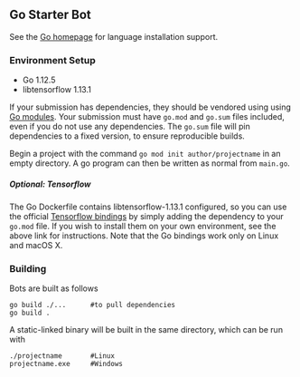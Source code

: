 ## Go Starter Bot

See the [Go homepage](https://golang.org/) for language installation support.

### Environment Setup

- Go 1.12.5
- libtensorflow 1.13.1

If your submission has dependencies, they should be vendored using using [Go modules](https://github.com/golang/go/wiki/Modules). Your
submission must have `go.mod` and `go.sum` files included, even if you do not use any dependencies. The `go.sum` file will
pin dependencies to a fixed version, to ensure reproducible builds.
 
Begin a project with the command `go mod init author/projectname` in an empty directory. A go program can then be written
as normal from `main.go`.

##### Optional: Tensorflow

The Go Dockerfile contains libtensorflow-1.13.1 configured, so you can use the official [Tensorflow bindings](https://www.tensorflow.org/install/lang_go) 
by simply adding the dependency to your `go.mod` file. If you wish to install them on your own environment, see
the above link for instructions. Note that the Go bindings work only on Linux and macOS X.


### Building 

Bots are built as follows
```
go build ./...      #to pull dependencies
go build .
```
A static-linked binary will be built in the same directory, which can be run with
```
./projectname       #Linux
projectname.exe     #Windows
```